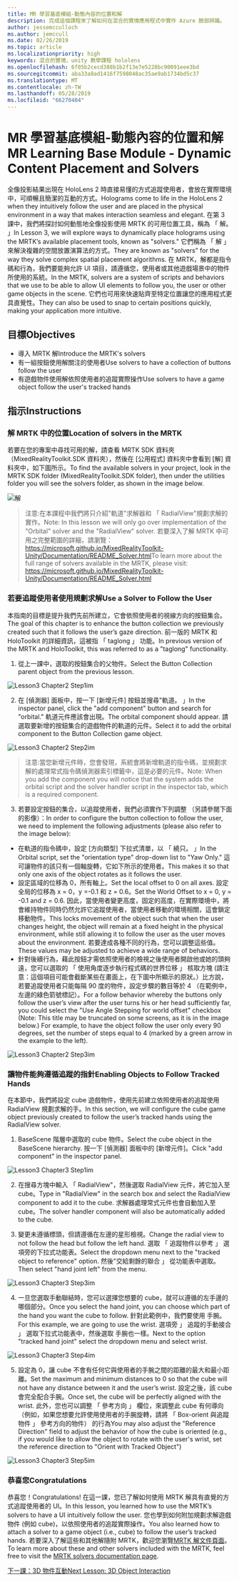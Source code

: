 ```yaml
---
title: MR 學習基底模組-動態內容的位置和解
description: 完成這個課程來了解如何在混合的實境應用程式中實作 Azure 臉部辨識。
author: jessemcculloch
ms.author: jemccull
ms.date: 02/26/2019
ms.topic: article
ms.localizationpriority: high
keywords: 混合的實境，unity 教學課程 hololens
ms.openlocfilehash: 6f05b2cecd388b1b2f13e7e5228bc90091eee3bd
ms.sourcegitcommit: aba33a8ad1416f7598048ac35ae9ab1734bd5c37
ms.translationtype: MT
ms.contentlocale: zh-TW
ms.lasthandoff: 05/28/2019
ms.locfileid: "66270404"
---
```

# <a name="mr-learning-base-module---dynamic-content-placement-and-solvers"></a><span data-ttu-id="796c7-104">MR 學習基底模組-動態內容的位置和解</span><span class="sxs-lookup"><span data-stu-id="796c7-104">MR Learning Base Module - Dynamic Content Placement and Solvers</span></span>

<span data-ttu-id="796c7-105">全像投影結果出現在 HoloLens 2 時直接易懂的方式追蹤使用者，會放在實際環境中，可順暢且簡潔的互動的方式。</span><span class="sxs-lookup"><span data-stu-id="796c7-105">Holograms come to life in the HoloLens 2 when they intuitively follow the user and are placed in the physical environment in a way that makes interaction seamless and elegant.</span></span> <span data-ttu-id="796c7-106">在第 3 課中，我們將探討如何動態地全像投影使用 MRTK 的可用位置工具，稱為 「 解。 」</span><span class="sxs-lookup"><span data-stu-id="796c7-106">In Lesson 3, we will explore ways to dynamically place holograms using the MRTK’s available placement tools, known as "solvers."</span></span> <span data-ttu-id="796c7-107">它們稱為 「 解 」 來解決複雜的空間放置演算法的方式。</span><span class="sxs-lookup"><span data-stu-id="796c7-107">They are known as "solvers" for the way they solve complex spatial placement algorithms.</span></span> <span data-ttu-id="796c7-108">在 MRTK，解都是指令碼和行為，我們要能夠允許 UI 項目，請遵循您，使用者或其他遊戲場景中的物件所使用的系統。</span><span class="sxs-lookup"><span data-stu-id="796c7-108">In the MRTK, solvers are a system of scripts and behaviors that we use to be able to allow UI elements to follow you, the user or other game objects in the scene.</span></span> <span data-ttu-id="796c7-109">它們也可用來快速貼齊至特定位置讓您的應用程式更具直覺性。</span><span class="sxs-lookup"><span data-stu-id="796c7-109">They can also be used to snap to certain positions quickly, making your application more intuitive.</span></span> 

## <a name="objectives"></a><span data-ttu-id="796c7-110">目標</span><span class="sxs-lookup"><span data-stu-id="796c7-110">Objectives</span></span>

* <span data-ttu-id="796c7-111">導入 MRTK 解</span><span class="sxs-lookup"><span data-stu-id="796c7-111">Introduce the MRTK's solvers</span></span>
* <span data-ttu-id="796c7-112">有一組按鈕使用解關注的使用者</span><span class="sxs-lookup"><span data-stu-id="796c7-112">Use solvers to have a collection of buttons follow the user</span></span>
* <span data-ttu-id="796c7-113">有遊戲物件使用解依照使用者的追蹤實際操作</span><span class="sxs-lookup"><span data-stu-id="796c7-113">Use solvers to have a game object follow the user's tracked hands</span></span>

## <a name="instructions"></a><span data-ttu-id="796c7-114">指示</span><span class="sxs-lookup"><span data-stu-id="796c7-114">Instructions</span></span>

### <a name="location-of-solvers-in-the-mrtk"></a><span data-ttu-id="796c7-115">解 MRTK 中的位置</span><span class="sxs-lookup"><span data-stu-id="796c7-115">Location of solvers in the MRTK</span></span>
 <span data-ttu-id="796c7-116">若要在您的專案中尋找可用的解，請查看 MRTK SDK 資料夾 （MixedRealityToolkit.SDK 資料夾），然後在 [公用程式] 資料夾中會看到 [解] 資料夾中，如下圖所示。</span><span class="sxs-lookup"><span data-stu-id="796c7-116">To find the available solvers in your project, look in the MRTK SDK folder (MixedRealityToolkit.SDK folder), then under the utilities folder you will see the solvers folder, as shown in the image below.</span></span>

![解](images/lesson3_chapter1_step1im.PNG)

><span data-ttu-id="796c7-118">注意:在本課程中我們將只介紹"軌道"求解器和 「 RadialView"規劃求解的實作。</span><span class="sxs-lookup"><span data-stu-id="796c7-118">Note: In this lesson we will only go over implementation of the "Orbital" solver and the "RadialView" solver.</span></span> <span data-ttu-id="796c7-119">若要深入了解 MRTK 中可用之完整範圍的詳細，請瀏覽： https://microsoft.github.io/MixedRealityToolkit-Unity/Documentation/README_Solver.html</span><span class="sxs-lookup"><span data-stu-id="796c7-119">To learn more about the full range of solvers available in the MRTK, please visit: https://microsoft.github.io/MixedRealityToolkit-Unity/Documentation/README_Solver.html</span></span>

### <a name="use-a-solver-to-follow-the-user"></a><span data-ttu-id="796c7-120">若要追蹤使用者使用規劃求解</span><span class="sxs-lookup"><span data-stu-id="796c7-120">Use a Solver to Follow the User</span></span>
<span data-ttu-id="796c7-121">本指南的目標是提升我們先前所建立，它會依照使用者的視線方向的按鈕集合。</span><span class="sxs-lookup"><span data-stu-id="796c7-121">The goal of this chapter is to enhance the button collection we previously created such that it follows the user’s gaze direction.</span></span> <span data-ttu-id="796c7-122">前一版的 MRTK 和 HoloToolkit 的詳細資訊，這被指 「 taglong 」 功能。</span><span class="sxs-lookup"><span data-stu-id="796c7-122">In previous version of the MRTK and HoloToolkit, this was referred to as a "taglong" functionality.</span></span>

1. <span data-ttu-id="796c7-123">從上一課中，選取的按鈕集合的父物件。</span><span class="sxs-lookup"><span data-stu-id="796c7-123">Select the Button Collection parent object from the previous lesson.</span></span>

![Lesson3 Chapter2 Step1im](images/Lesson3_chapter2_step1im.PNG)

2. <span data-ttu-id="796c7-125">在 [偵測器] 面板中，按一下 [新增元件] 按鈕並搜尋"軌道。 」</span><span class="sxs-lookup"><span data-stu-id="796c7-125">In the inspector panel, click the "add component" button and search for "orbital."</span></span> <span data-ttu-id="796c7-126">軌道元件應該會出現。</span><span class="sxs-lookup"><span data-stu-id="796c7-126">The orbital component should appear.</span></span> <span data-ttu-id="796c7-127">請選取要新增的按鈕集合的遊戲物件的軌道的元件。</span><span class="sxs-lookup"><span data-stu-id="796c7-127">Select it to add the orbital component to the Button Collection game object.</span></span>

![Lesson3 Chapter2 Step2im](images/Lesson3_Chapter2_step2im.PNG)

><span data-ttu-id="796c7-129">注意:當您新增元件時，您會發現，系統會將新增軌道的指令碼，並規劃求解的處理常式指令碼偵測器索引標籤中，這是必要的元件。</span><span class="sxs-lookup"><span data-stu-id="796c7-129">Note: When you add the component you will notice that the system adds the orbital script and the solver handler script in the inspector tab, which is a required component.</span></span> 

3. <span data-ttu-id="796c7-130">若要設定按鈕的集合，以追蹤使用者，我們必須實作下列調整 （另請參閱下面的影像）：</span><span class="sxs-lookup"><span data-stu-id="796c7-130">In order to configure the button collection to follow the user, we need to implement the following adjustments (please also refer to the image below):</span></span>
- <span data-ttu-id="796c7-131">在軌道的指令碼中，設定 [方向類型] 下拉式清單，以 「 繞只。 」</span><span class="sxs-lookup"><span data-stu-id="796c7-131">In the Orbital script, set the "orientation type" drop-down list to "Yaw Only."</span></span> <span data-ttu-id="796c7-132">這可讓物件的該只有一個軸旋轉，它如下所示的使用者。</span><span class="sxs-lookup"><span data-stu-id="796c7-132">This makes it so that only one axis of the object rotates as it follows the user.</span></span>
- <span data-ttu-id="796c7-133">設定區域的位移為 0，所有軸上。</span><span class="sxs-lookup"><span data-stu-id="796c7-133">Set the local offset to 0 on all axes.</span></span> <span data-ttu-id="796c7-134">設定全局的位移為 x = 0，y =-0.1 和 z = 0.6。</span><span class="sxs-lookup"><span data-stu-id="796c7-134">Set the World Offset to x = 0, y = -0.1 and z = 0.6.</span></span> <span data-ttu-id="796c7-135">因此，當使用者變更高度，固定的高度，在實際環境中，將會維持物件同時仍然允許它追蹤使用者，當使用者移動的環境相關，這會鎖定移動物件。</span><span class="sxs-lookup"><span data-stu-id="796c7-135">This locks movement of the object such that when the user changes height, the object will remain at a fixed height in the physical environment, while still allowing it to follow the user as the user moves about the environment.</span></span> <span data-ttu-id="796c7-136">若要達成各種不同的行為，您可以調整這些值。</span><span class="sxs-lookup"><span data-stu-id="796c7-136">These values may be adjusted to achieve a wide range of behaviors.</span></span>
- <span data-ttu-id="796c7-137">針對後續行為，藉此按鈕才需依照使用者的檢視之後使用者開啟他或她的頭夠遠，您可以選取的 「 使用角度逐步執行程式碼的世界位移 」 核取方塊 (請注意：這個項目可能會截斷某些在畫面上，在下圖中所顯示的原狀。）比方說，若要追蹤使用者只能每隔 90 度的物件，設定步驟的數目等於 4 （在範例中，左邊的綠色箭號標記）。</span><span class="sxs-lookup"><span data-stu-id="796c7-137">For a follow behavior whereby the buttons only follow the user’s view after the user turns his or her head sufficiently far, you could select the "Use Angle Stepping for world offset" checkbox (Note: This title may be truncated on some screens, as it is in the image below.) For example, to have the object follow the user only every 90 degrees, set the number of steps equal to 4 (marked by a green arrow in the example to the left).</span></span> 

![Lesson3 Chapter2 Step3im](images/Lesson3_chapter2_step3im.PNG)

### <a name="enabling-objects-to-follow-tracked-hands"></a><span data-ttu-id="796c7-139">讓物件能夠遵循追蹤的指針</span><span class="sxs-lookup"><span data-stu-id="796c7-139">Enabling Objects to Follow Tracked Hands</span></span>

<span data-ttu-id="796c7-140">在本節中，我們將設定 cube 遊戲物件，使用先前建立依照使用者的追蹤使用 RadialView 規劃求解的手。</span><span class="sxs-lookup"><span data-stu-id="796c7-140">In this section, we will configure the cube game object previously created to follow the user’s tracked hands using the RadialView solver.</span></span>

1. <span data-ttu-id="796c7-141">BaseScene 階層中選取的 cube 物件。</span><span class="sxs-lookup"><span data-stu-id="796c7-141">Select the cube object in the BaseScene hierarchy.</span></span> <span data-ttu-id="796c7-142">按一下 [偵測器] 面板中的 [新增元件]。</span><span class="sxs-lookup"><span data-stu-id="796c7-142">Click "add component" in the inspector panel.</span></span> 

![Lesson3 Chapter3 Step1im](images/Lesson3_Chapter3_step1im.PNG)

2. <span data-ttu-id="796c7-144">在搜尋方塊中輸入 「 RadialView"，然後選取 RadialView 元件，將它加入至 cube。</span><span class="sxs-lookup"><span data-stu-id="796c7-144">Type in "RadialView" in the search box and select the RadialView component to add it to the cube.</span></span> <span data-ttu-id="796c7-145">求解器處理常式元件也會自動加入至 cube。</span><span class="sxs-lookup"><span data-stu-id="796c7-145">The solver handler component will also be automatically added to the cube.</span></span>

3. <span data-ttu-id="796c7-146">變更未遵循標頭，但請遵循在左邊的星形檢視。</span><span class="sxs-lookup"><span data-stu-id="796c7-146">Change the radial view to not follow the head but follow the left hand.</span></span> <span data-ttu-id="796c7-147">選取 「 追蹤物件以參考 」 選項旁的下拉式功能表。</span><span class="sxs-lookup"><span data-stu-id="796c7-147">Select the dropdown menu next to the "tracked object to reference" option.</span></span> <span data-ttu-id="796c7-148">然後"交給剩餘的聯合 」 從功能表中選取。</span><span class="sxs-lookup"><span data-stu-id="796c7-148">Then select "hand joint left" from the menu.</span></span>

![Lesson3 Chapter3 Step3im](images/Lesson3_chapter3_step3im.PNG)

4. <span data-ttu-id="796c7-150">一旦您選取手動聯結時，您可以選擇您想要的 cube，就可以遵循的左手邊的哪個部分。</span><span class="sxs-lookup"><span data-stu-id="796c7-150">Once you select the hand joint, you can choose which part of the hand you want the cube to follow.</span></span> <span data-ttu-id="796c7-151">針對此範例中，我們要使用 手腕。</span><span class="sxs-lookup"><span data-stu-id="796c7-151">For this example, we are going to use the wrist.</span></span> <span data-ttu-id="796c7-152">選項旁 」 追蹤的手動接合 」 選取下拉式功能表中，然後選取 手腕也一樣。</span><span class="sxs-lookup"><span data-stu-id="796c7-152">Next to the option "tracked hand joint" select the dropdown menu and select wrist.</span></span> 

![Lesson3 Chapter3 Step4im](images/Lesson3_chapter3_step4im.PNG)

5. <span data-ttu-id="796c7-154">設定為 0，讓 cube 不會有任何它與使用者的手腕之間的距離的最大和最小距離。</span><span class="sxs-lookup"><span data-stu-id="796c7-154">Set the maximum and minimum distances to 0 so that the cube will not have any distance between it and the user’s wrist.</span></span> <span data-ttu-id="796c7-155">設定之後，該 cube 會完全配合手腕。</span><span class="sxs-lookup"><span data-stu-id="796c7-155">Once set, the cube will be perfectly aligned with the wrist.</span></span> <span data-ttu-id="796c7-156">此外，您也可以調整 「 參考方向 」 欄位，來調整此 cube 有何導向 （例如，如果您想要允許使用使用者的手腕旋轉，請將 「 Box-orient 與追蹤物件 」 參考方向的物件） 的行為</span><span class="sxs-lookup"><span data-stu-id="796c7-156">You may also adjust the "Reference Direction" field to adjust the behavior of how the cube is oriented (e.g., if you would like to allow the object to rotate with the user's wrist, set the reference direction to "Orient with Tracked Object")</span></span>

![Lesson3 Chapter3 Step5im](images/Lesson3_chapter3_step5im.PNG)

### <a name="congratulations"></a><span data-ttu-id="796c7-158">恭喜您</span><span class="sxs-lookup"><span data-stu-id="796c7-158">Congratulations</span></span>
<span data-ttu-id="796c7-159">恭喜您！</span><span class="sxs-lookup"><span data-stu-id="796c7-159">Congratulations!</span></span> <span data-ttu-id="796c7-160">在這一課，您已了解如何使用 MRTK 解具有直覺的方式追蹤使用者的 UI。</span><span class="sxs-lookup"><span data-stu-id="796c7-160">In this lesson, you learned how to use the MRTK’s solvers to have a UI intuitively follow the user.</span></span> <span data-ttu-id="796c7-161">您也學到如何附加規劃求解遊戲物件 (例如 cube)，以依照使用者的追蹤實際操作。</span><span class="sxs-lookup"><span data-stu-id="796c7-161">You also learned how to attach a solver to a game object (i.e., cube) to follow the user’s tracked hands.</span></span> <span data-ttu-id="796c7-162">若要深入了解這些和其他解隨附 MRTK，歡迎您瀏覽[MRTK 解文件頁面](https://microsoft.github.io/MixedRealityToolkit-Unity/Documentation/README_Solver.html)。</span><span class="sxs-lookup"><span data-stu-id="796c7-162">To learn more about these and other solvers included with the MRTK, feel free to visit the [MRTK solvers documentation page](https://microsoft.github.io/MixedRealityToolkit-Unity/Documentation/README_Solver.html).</span></span>

[<span data-ttu-id="796c7-163">下一課：3D 物件互動</span><span class="sxs-lookup"><span data-stu-id="796c7-163">Next Lesson: 3D Object Interaction</span></span>](mrlearning-base-ch4.md)

